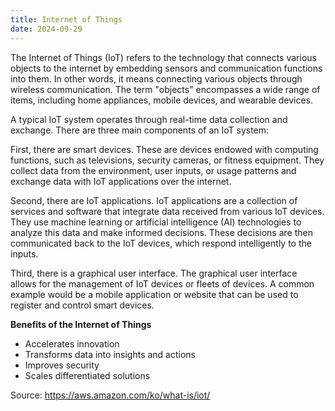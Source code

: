```yaml
---
title: Internet of Things
date: 2024-09-29
---
```


The Internet of Things (IoT) refers to the technology that connects various objects to the internet by embedding sensors and communication functions into them. In other words, it means connecting various objects through wireless communication. The term "objects" encompasses a wide range of items, including home appliances, mobile devices, and wearable devices.

<!--more-->

A typical IoT system operates through real-time data collection and exchange. There are three main components of an IoT system:

First, there are smart devices. These are devices endowed with computing functions, such as televisions, security cameras, or fitness equipment. They collect data from the environment, user inputs, or usage patterns and exchange data with IoT applications over the internet.

Second, there are IoT applications. IoT applications are a collection of services and software that integrate data received from various IoT devices. They use machine learning or artificial intelligence (AI) technologies to analyze this data and make informed decisions. These decisions are then communicated back to the IoT devices, which respond intelligently to the inputs.

Third, there is a graphical user interface. The graphical user interface allows for the management of IoT devices or fleets of devices. A common example would be a mobile application or website that can be used to register and control smart devices.

__Benefits of the Internet of Things__

- Accelerates innovation
- Transforms data into insights and actions
- Improves security
- Scales differentiated solutions

Source: https://aws.amazon.com/ko/what-is/iot/

<!-- *Source: [Unsplash](https://encrypted-tbn0.gstatic.com/images?q=tbn:ANd9GcQtmlEaMl_NReOLWxRuUmo6Z3czEsfyFVYKdQ&s)* -->
